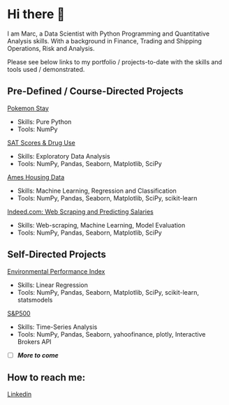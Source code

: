 # Hi there 👋

I am Marc, a Data Scientist with Python Programming and Quantitative Analysis skills. With a background in Finance, Trading and Shipping Operations, Risk and Analysis.

Please see below links to my portfolio / projects-to-date with the skills and tools used / demonstrated.

## Pre-Defined / Course-Directed Projects

[Pokemon Stay](https://github.com/Marc-Lodge/Pokemon_Stay)
- Skills: Pure Python
- Tools: NumPy 

[SAT Scores & Drug Use](https://github.com/Marc-Lodge/)
- Skills: Exploratory Data Analysis
- Tools: NumPy, Pandas, Seaborn, Matplotlib, SciPy

[Ames Housing Data](https://github.com/Marc-Lodge/)
- Skills: Machine Learning, Regression and Classification
- Tools: NumPy, Pandas, Seaborn, Matplotlib, SciPy, scikit-learn

[Indeed.com: Web Scraping and Predicting Salaries](https://github.com/Marc-Lodge/)
- Skills: Web-scraping, Machine Learning, Model Evaluation
- Tools: NumPy, Pandas, Seaborn, Matplotlib, SciPy

## Self-Directed Projects

[Environmental Performance Index](https://github.com/Marc-Lodge/Environmental_Performance_Index)
- Skills: Linear Regression
- Tools: NumPy, Pandas, Seaborn, Matplotlib, SciPy, scikit-learn, statsmodels

[S&P500](https://github.com/Marc-Lodge/)
- Skills: Time-Series Analysis
- Tools: NumPy, Pandas, Seaborn, yahoofinance, plotly, Interactive Brokers API
- [ ] ***More to come***

## How to reach me:
[Linkedin](www.linkedin.com/in/marc-lodge)

<!--

| Project                                                    | Skills                        | Tools                                                    | 
| ---------------------------------------------------------- |-------------------------------| ---------------------------------------------------------|
| [Pokemon Stay](https://github.com/Marc-Lodge/Pokemon_Stay) | Pure Python                   | NumPy                                                    |
| [SAT Scores](https://github.com/Marc-Lodge/)    | Exploratory Data Analysis     | NumPy, Pandas, Seaborn, Matplotlib, SciPy                |
| [Ames Housing Data](https://github.com/Marc-Lodge/)        | Machine Learning, Regression and Classification| NumPy, Pandas, Seaborn, Matplotlib, SciPy, scikit-learn|
| [Indeed.com](https://github.com/Marc-Lodge/) | Web-scraping, Machine Learning, Model Evaluation| NumPy, Pandas, Seaborn, Matplotlib, SciPy|
| [EPI Index](https://github.com/Marc-Lodge/Environmental_Performance_Index) | Linear Regression                | NumPy, Pandas, Seaborn, Matplotlib, SciPy, scikit-learn, statsmodels|
| [S&P500](https://github.com/Marc-Lodge/) | Time-Series Analysis                   | NumPy, Pandas, Seaborn, yahoofinance, plotly, Interactive Brokers API|

## Skills:
- [ ] Languages: Python
- [ ] Tools: NumPy, Pandas, Seaborn, Matplotlib, SciPy, Scikit-Learn, Statsmodels, Tableau, Geopandas
- [ ] Supervised Machine Learning: Linear/Logistic Regression, Classification, kNN, Decision Trees, Bagging/Boosting Models
- [ ] Unsupervised Machine Learning: Pipelines, Principal Component Analysis, Clustering, K-Means
- [ ] Model Evaluation: RSE, MSE, Accuracy, Precision, Recall, F1, ROC-AUC, cross-validation, bootstrapping, grid-search
- [ ] Natural Language Processing: Tf-idf, Count Vectorizer
- [ ] Timeseries Analysis: ARIMA, ARMA
- [ ] RDBMS: SQLite, MySQL, PostgreSQL
- [ ] Bayesian Statistics

**Lodgimus/Lodgimus** is a ✨ _special_ ✨ repository because its `README.md` (this file) appears on your GitHub profile.

Here are some ideas to get you started:

- 🔭 I’m currently working on ...
- 🌱 I’m currently learning ...
- 👯 I’m looking to collaborate on ...
- 🤔 I’m looking for help with ...
- 💬 Ask me about ...
- 📫 How to reach me: ...
- 😄 Pronouns: ...
- ⚡ Fun fact: ...
-->
